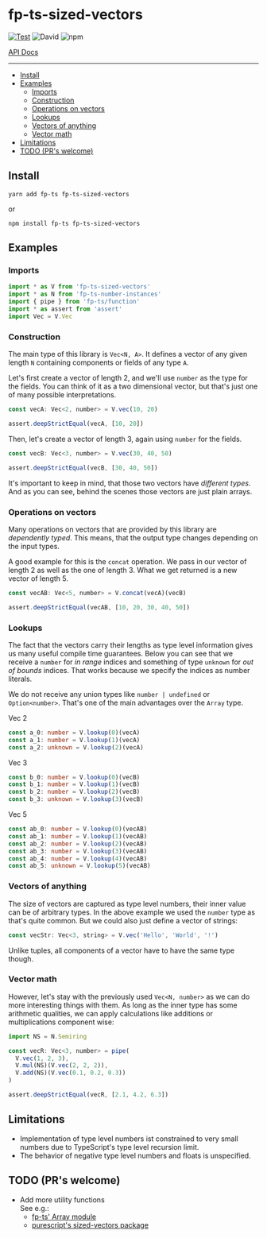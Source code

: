 # fp-ts-sized-vectors

[![Test](https://github.com/no-day/create-fp-ts-lib/actions/workflows/build.yml/badge.svg)](https://github.com/no-day/fp-ts-sized-vectors/actions/workflows/build.yml)
![David](https://img.shields.io/david/no-day/fp-ts-sized-vectors)
![npm](https://img.shields.io/npm/v/fp-ts-sized-vectors)

[API Docs](https://no-day.github.io/fp-ts-sized-vectors)

---

<!-- GEN:START (TOC) -->

- [Install](#install)
- [Examples](#examples)
  - [Imports](#imports)
  - [Construction](#construction)
  - [Operations on vectors](#operations-on-vectors)
  - [Lookups](#lookups)
  - [Vectors of anything](#vectors-of-anything)
  - [Vector math](#vector-math)
- [Limitations](#limitations)
- [TODO (PR's welcome)](#todo-prs-welcome)
<!-- GEN:END -->

## Install

```
yarn add fp-ts fp-ts-sized-vectors
```

or

```
npm install fp-ts fp-ts-sized-vectors
```

## Examples

### Imports

<!-- GEN:START (SNIPPET:file=./examples/one.ts&name=imports) -->

```ts
import * as V from 'fp-ts-sized-vectors'
import * as N from 'fp-ts-number-instances'
import { pipe } from 'fp-ts/function'
import * as assert from 'assert'
import Vec = V.Vec
```

<!-- GEN:END -->

### Construction

The main type of this library is `Vec<N, A>`. It defines a vector of any given length `N` containing components or fields of any type `A`.

Let's first create a vector of length 2, and we'll use `number` as the type for the fields. You can think of it as a two dimensional vector, but that's just one of many possible interpretations.

<!-- GEN:START (SNIPPET:file=./examples/one.ts&name=vecA) -->

```ts
const vecA: Vec<2, number> = V.vec(10, 20)

assert.deepStrictEqual(vecA, [10, 20])
```

<!-- GEN:END -->

Then, let's create a vector of length 3, again using `number` for the fields.

<!-- GEN:START (SNIPPET:file=./examples/one.ts&name=vecB) -->

```ts
const vecB: Vec<3, number> = V.vec(30, 40, 50)

assert.deepStrictEqual(vecB, [30, 40, 50])
```

<!-- GEN:END -->

It's important to keep in mind, that those two vectors have _different types_.
And as you can see, behind the scenes those vectors are just plain arrays.

### Operations on vectors

Many operations on vectors that are provided by this library are _dependently typed_. This means, that the output type changes depending on the input types.

A good example for this is the `concat` operation. We pass in our vector of length 2 as well as the one of length 3. What we get returned is a new vector of length 5.

<!-- GEN:START (SNIPPET:file=./examples/one.ts&name=concat) -->

```ts
const vecAB: Vec<5, number> = V.concat(vecA)(vecB)

assert.deepStrictEqual(vecAB, [10, 20, 30, 40, 50])
```

<!-- GEN:END -->

### Lookups

The fact that the vectors carry their lengths as type level information gives us many useful compile time guarantees.
Below you can see that we receive a `number` for _in range_ indices and something of type `unknown` for _out of bounds_ indices.
That works because we specify the indices as number literals.

We do not receive any union types like `number | undefined` or `Option<number>`. That's one of the main advantages over the `Array` type.

Vec 2

<!-- GEN:START (SNIPPET:file=./examples/one.ts&name=lookupA) -->

```ts
const a_0: number = V.lookup(0)(vecA)
const a_1: number = V.lookup(1)(vecA)
const a_2: unknown = V.lookup(2)(vecA)
```

<!-- GEN:END -->

Vec 3

<!-- GEN:START (SNIPPET:file=./examples/one.ts&name=lookupB) -->

```ts
const b_0: number = V.lookup(0)(vecB)
const b_1: number = V.lookup(1)(vecB)
const b_2: number = V.lookup(2)(vecB)
const b_3: unknown = V.lookup(3)(vecB)
```

<!-- GEN:END -->

Vec 5

<!-- GEN:START (SNIPPET:file=./examples/one.ts&name=lookupAB) -->

```ts
const ab_0: number = V.lookup(0)(vecAB)
const ab_1: number = V.lookup(1)(vecAB)
const ab_2: number = V.lookup(2)(vecAB)
const ab_3: number = V.lookup(3)(vecAB)
const ab_4: number = V.lookup(4)(vecAB)
const ab_5: unknown = V.lookup(5)(vecAB)
```

<!-- GEN:END -->

### Vectors of anything

The size of vectors are captured as type level numbers, their inner value can be of arbitrary types. In the above example we used the `number` type as that's quite common. But we could also just define a vector of strings:

<!-- GEN:START (SNIPPET:file=./examples/one.ts&name=vecStr) -->

```ts
const vecStr: Vec<3, string> = V.vec('Hello', 'World', '!')
```

<!-- GEN:END -->

Unlike tuples, all components of a vector have to have the same type though.

### Vector math

However, let's stay with the previously used `Vec<N, number>` as we can do more interesting things with them. As long as the inner type has some arithmetic qualities, we can apply calculations like additions or multiplications component wise:

<!-- GEN:START (SNIPPET:file=./examples/one.ts&name=vecMath) -->

```ts
import NS = N.Semiring

const vecR: Vec<3, number> = pipe(
  V.vec(1, 2, 3),
  V.mul(NS)(V.vec(2, 2, 2)),
  V.add(NS)(V.vec(0.1, 0.2, 0.3))
)

assert.deepStrictEqual(vecR, [2.1, 4.2, 6.3])
```

<!-- GEN:END -->

## Limitations

- Implementation of type level numbers ist constrained to very small numbers due to TypeScript's type level recursion limit.
- The behavior of negative type level numbers and floats is unspecified.

## TODO (PR's welcome)

- Add more utility functions  
  See e.g.:
  - [fp-ts' Array module](https://gcanti.github.io/fp-ts/modules/Array.ts.html)
  - [purescript's sized-vectors package](https://pursuit.purescript.org/packages/purescript-sized-vectors)
